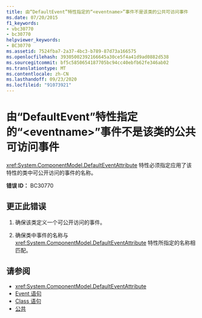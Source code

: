 ```yaml
---
title: 由“DefaultEvent”特性指定的“<eventname>”事件不是该类的公共可访问事件
ms.date: 07/20/2015
f1_keywords:
- vbc30770
- bc30770
helpviewer_keywords:
- BC30770
ms.assetid: 7524fba7-2a37-4bc3-b789-87d73a166575
ms.openlocfilehash: 39305002392166645a30ce5f4a41d9ad0882d538
ms.sourcegitcommit: bf5c5850654187705bc94cc40ebfb62fe346ab02
ms.translationtype: MT
ms.contentlocale: zh-CN
ms.lasthandoff: 09/23/2020
ms.locfileid: "91073921"
---
```

# <a name="event-eventname-event-specified-by-the-defaultevent-attribute-is-not-a-publicly-accessible-event-for-this-class"></a>由“DefaultEvent”特性指定的“\<eventname>”事件不是该类的公共可访问事件

<xref:System.ComponentModel.DefaultEventAttribute> 特性必须指定应用了该特性的类中可公开访问的事件的名称。  
  
 **错误 ID：** BC30770  
  
## <a name="to-correct-this-error"></a>更正此错误  
  
1. 确保该类定义一个可公开访问的事件。  
  
2. 确保类中事件的名称与 <xref:System.ComponentModel.DefaultEventAttribute> 特性所指定的名称相匹配。  
  
## <a name="see-also"></a>请参阅

- <xref:System.ComponentModel.DefaultEventAttribute>
- [Event 语句](../language-reference/statements/event-statement.md)
- [Class 语句](../language-reference/statements/class-statement.md)
- [公共](../language-reference/modifiers/public.md)
